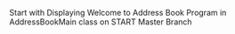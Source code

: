 Start with Displaying
Welcome to Address Book
Program in AddressBookMain class on
START Master Branch
